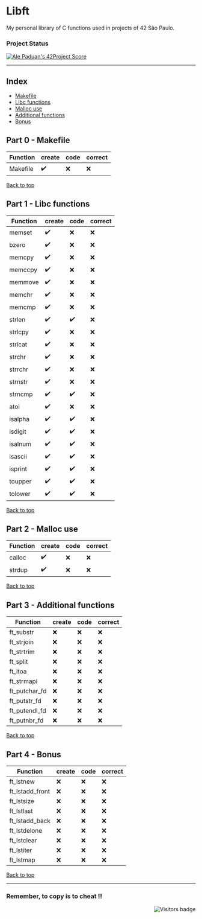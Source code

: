 # Libft
My personal library of C functions used in projects of 42 São Paulo.

### Project Status

[![Ale Paduan's 42Project Score](https://badge42.herokuapp.com/api/project/apaduan-/Libft)](https://projects.intra.42.fr/42cursus-libft/apaduan-)

--------------------

<a id='indice'></a>
## Index
- [Makefile](#part0)
- [Libc functions](#part1)
- [Malloc use](#part2)
- [Additional functions](#part3)
- [Bonus](#part4)

<!-- Feito ✔️ -->
<!-- Não Feito ❌ -->

<a id='part0'></a>
## Part 0 - Makefile

| Function | create | code | correct |
| --- | --- | --- | --- |
| Makefile | ✔️ | ❌ | ❌ |

[Back to top](#indice)

<a id='part1'></a>
## Part 1 - Libc functions

| Function | create | code | correct |
| --- | --- | --- | --- |
| memset | ✔️ | ❌ | ❌ |
| bzero	| ✔️ | ❌ | ❌ |
| memcpy | ✔️ | ❌ | ❌ |
| memccpy | ✔️ | ❌ | ❌ |
| memmove | ✔️ | ❌ | ❌ |
| memchr | ✔️ | ❌ | ❌ |
| memcmp | ✔️ | ❌ | ❌ |
| strlen | ✔️ | ✔️ | ❌ |
| strlcpy | ✔️ | ❌ | ❌ |
| strlcat | ✔️ | ❌ | ❌ |
| strchr | ✔️ | ❌ | ❌ |
| strrchr | ✔️ | ❌ | ❌ |
| strnstr | ✔️ | ❌ | ❌ |
| strncmp | ✔️ | ✔️ | ❌ |
| atoi | ✔️ | ❌ | ❌ |
| isalpha | ✔️ | ✔️ | ❌ |
| isdigit | ✔️ | ✔️ | ❌ |
| isalnum | ✔️ | ✔️ | ❌ |
| isascii | ✔️ | ✔️ | ❌ |
| isprint | ✔️ | ✔️ | ❌ |
| toupper | ✔️ | ✔️ | ❌ |
| tolower | ✔️ | ✔️ | ❌ |

[Back to top](#indice)

<a id='part2'></a>
## Part 2 - Malloc use

| Function | create | code | correct |
| --- | --- | --- | --- |
| calloc | ✔️ | ❌ | ❌ |
| strdup | ✔️ | ❌ | ❌ |

[Back to top](#indice)

<a id='part3'></a>
## Part 3 - Additional functions

| Function | create | code | correct |
| --- | --- | --- | --- |
| ft_substr | ❌ | ❌ | ❌ |
| ft_strjoin | ❌ | ❌ | ❌ |
| ft_strtrim | ❌ | ❌ | ❌ |
| ft_split | ❌ | ❌ | ❌ |
| ft_itoa | ❌ | ❌ | ❌ |
| ft_strmapi | ❌ | ❌ | ❌ |
| ft_putchar_fd | ❌ | ❌ | ❌ |
| ft_putstr_fd | ❌ | ❌ | ❌ |
| ft_putendl_fd | ❌ | ❌ | ❌ |
| ft_putnbr_fd | ❌ | ❌ | ❌ |

[Back to top](#indice)

<a id='part4'></a>
## Part 4 - Bonus
| Function | create | code | correct |
| --- | --- | --- | --- |
| ft_lstnew | ❌ | ❌ |  ❌ |
| ft_lstadd_front | ❌ | ❌ | ❌ |
| ft_lstsize | ❌ | ❌ | ❌ |
| ft_lstlast | ❌ | ❌ | ❌ |
| ft_lstadd_back | ❌ | ❌ | ❌ |
| ft_lstdelone | ❌ | ❌ | ❌ |
| ft_lstclear | ❌ | ❌ | ❌ |
| ft_lstiter | ❌ | ❌ | ❌ |
| ft_lstmap	 | ❌ | ❌ | ❌ |

[Back to top](#indice)

----------------

### Remember, to copy is to cheat !!
<img align="right" src="https://komarev.com/ghpvc/?username=oskadoskaposka&color=lightgrey&style=flat&label=visitors" alt="Visitors badge" />


<!-- Badge do Projeto => https://github.com/JaeSeoKim/badge42 -->